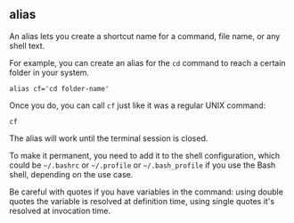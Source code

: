 ## alias

An alias lets you create a shortcut name for a command, file name, or any shell text.

For example, you can create an alias for the `cd` command to reach a certain folder in your system.

```
alias cf='cd folder-name'
```

Once you do, you can call `cf` just like it was a regular UNIX command:

```
cf
```

The alias will work until the terminal session is closed.

To make it permanent, you need to add it to the shell
configuration, which could be `~/.bashrc` or `~/.profile` or
`~/.bash_profile` if you use the Bash shell, depending on the use case.

Be careful with quotes if you have variables in the command: using double quotes the variable is resolved at definition time, using single quotes it's resolved at invocation time.
